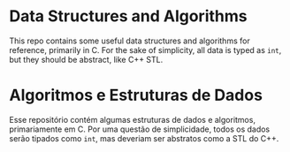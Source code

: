 # Data Structures and Algorithms

This repo contains some useful data structures and algorithms for reference, primarily in C.
For the sake of simplicity, all data is typed as `int`, but they should be abstract, like C++ STL.


# Algoritmos e Estruturas de Dados

Esse repositório contém algumas estruturas de dados e algoritmos, primariamente em C.
Por uma questão de simplicidade, todos os dados serão tipados como `int`, mas deveriam ser abstratos como
a STL do C++.
